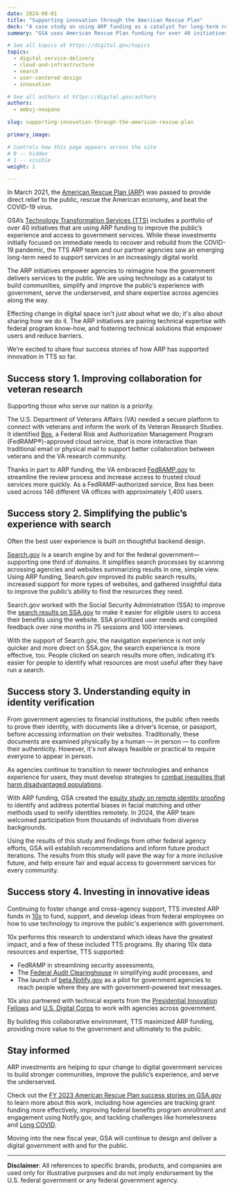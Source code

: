 ```yaml
---
date: 2024-08-01
title: "Supporting innovation through the American Rescue Plan"
deck: "A case study on using ARP funding as a catalyst for long-term resilience"
summary: "GSA uses American Rescue Plan funding for over 40 initiatives to foster community, improve user experiences, and empower underserved populations."

# See all topics at https://digital.gov/topics
topics:
  - digital-service-delivery
  - cloud-and-infrastructure
  - search
  - user-centered-design
  - innovation

# See all authors at https://digital.gov/authors
authors:
  - ambuj-neupane

slug: supporting-innovation-through-the-american-rescue-plan

primary_image: 

# Controls how this page appears across the site
# 0 -- hidden
# 1 -- visible
weight: 1

---
```


In March 2021, the [American Rescue Plan (ARP)](https://www.congress.gov/bill/117th-congress/house-bill/1319) was passed to provide direct relief to the public, rescue the American economy, and beat the COVID-19 virus.

GSA’s [Technology Transformation Services (TTS)](https://www.gsa.gov/about-us/organization/federal-acquisition-service/technology-transformation-services) includes a portfolio of over 40 initiatives that are using ARP funding to improve the public’s experience and access to government services. While these investments initially focused on immediate needs to recover and rebuild from the COVID-19 pandemic, the TTS ARP team and our partner agencies saw an emerging long-term need to support services in an increasingly digital world.

The ARP initiatives empower agencies to reimagine how the government delivers services to the public. We are using technology as a catalyst to build communities, simplify and improve the public’s experience with government, serve the underserved, and share expertise across agencies along the way.

Effecting change in digital space isn't just about what we do; it's also about sharing how we do it. The ARP initiatives are pairing technical expertise with federal program know-how, and fostering technical solutions that empower users and reduce barriers.

We’re excited to share four success stories of how ARP has supported innovation in TTS so far.

## Success story 1. Improving collaboration for veteran research

Supporting those who serve our nation is a priority.

The U.S. Department of Veterans Affairs (VA) needed a secure platform to connect with veterans and inform the work of its Veteran Research Studies. It identified [Box](https://marketplace.fedramp.gov/products/F1212191840), a Federal Risk and Authorization Management Program (FedRAMP®)-approved cloud service, that is more interactive than traditional email or physical mail to support better collaboration between veterans and the VA research community.

Thanks in part to ARP funding, the VA embraced [FedRAMP.gov](http://www.FedRAMP.gov) to streamline the review process and increase access to trusted cloud services more quickly. As a FedRAMP-authorized service, Box has been used across 146 different VA offices with approximately 1,400 users.

## Success story 2. Simplifying the public’s experience with search

Often the best user experience is built on thoughtful backend design.

[Search.gov](http://www.search.gov) is a search engine by and for the federal government—supporting one third of domains. It simplifies search processes by scanning acrossing agencies and websites summarizing results in one, simple view. Using ARP funding, Search.gov improved its public search results, increased support for more types of websites, and gathered insightful data to improve the public’s ability to find the resources they need.

Search.gov worked with the Social Security Administration (SSA) to improve the [search results on SSA.gov](https://search.ssa.gov/search?affiliate=ssa&sort_by=&query=benefits) to make it easier for eligible users to access their benefits using the website. SSA prioritized user needs and compiled feedback over nine months in 75 sessions and 100 interviews.

With the support of Search.gov, the navigation experience is not only quicker and more direct on SSA.gov, the search experience is more effective, too. People clicked on search results more often, indicating it’s easier for people to identify what resources are most useful after they have run a search.

## Success story 3. Understanding equity in identity verification

From government agencies to financial institutions, the public often needs to prove their identity, with documents like a driver’s license, or passport, before accessing information on their websites. Traditionally, these documents are examined physically by a human — in person — to confirm their authenticity. However, it's not always feasible or practical to require everyone to appear in person.

As agencies continue to transition to newer technologies and enhance experience for users, they must develop strategies to [combat inequities that harm disadvantaged populations](https://www.nist.gov/publications/towards-standard-identifying-and-managing-bias-artificial-intelligence).

With ARP funding, GSA created the [equity study on remote identity proofing](https://www.gsa.gov/governmentwide-initiatives/diversity-equity-inclusion-and-accessibility/equity-study-on-remote-identity-proofing) to identify and address potential biases in facial matching and other methods used to verify identities remotely. In 2024, the ARP team welcomed participation from thousands of individuals from diverse backgrounds.

Using the results of this study and findings from other federal agency efforts, GSA will establish recommendations and inform future product iterations. The results from this study will pave the way for a more inclusive future, and help ensure fair and equal access to government services for every community.

## Success story 4. Investing in innovative ideas

Continuing to foster change and cross-agency support, TTS invested ARP funds in [10x](https://10x.gsa.gov/) to fund, support, and develop ideas from federal employees on how to use technology to improve the public's experience with government.

10x performs this research to understand which ideas have the greatest impact, and a few of these included TTS programs. By sharing 10x data resources and expertise, TTS supported: 

* FedRAMP in streamlining security assessments,
* The [Federal Audit Clearinghouse](https://www.fac.gov/) in simplifying audit processes, and 
* The launch of [beta.Notify.gov](https://beta.notify.gov/) as a pilot for government agencies to reach people where they are with government-powered text messages.

10x also partnered with technical experts from the [Presidential Innovation Fellows](https://presidentialinnovationfellows.gov/) and [U.S. Digital Corps](https://digitalcorps.gsa.gov/) to work with agencies across government.

By building this collaborative environment, TTS maximized ARP funding, providing more value to the government and ultimately to the public.

## Stay informed

ARP investments are helping to spur change to digital government services to build stronger communities, improve the public’s experience, and serve the underserved.

Check out the [FY 2023 American Rescue Plan success stories on GSA.gov](https://www.gsa.gov/technology/government-it-initiatives/tts-american-rescue/american-rescue-plan-end-of-year-report/connect-with-success-stories) to learn more about this work, including how agencies are tracking grant funding more effectively, improving federal benefits program enrollment and engagement using Notify.gov, and tackling challenges like homelessness and [Long COVID](https://www.cdc.gov/coronavirus/2019-ncov/long-term-effects/index.html).

Moving into the new fiscal year, GSA will continue to design and deliver a digital government with and for the public.

---

**Disclaimer**: All references to specific brands, products, and companies are used only for illustrative purposes and do not imply endorsement by the U.S. federal government or any federal government agency.
